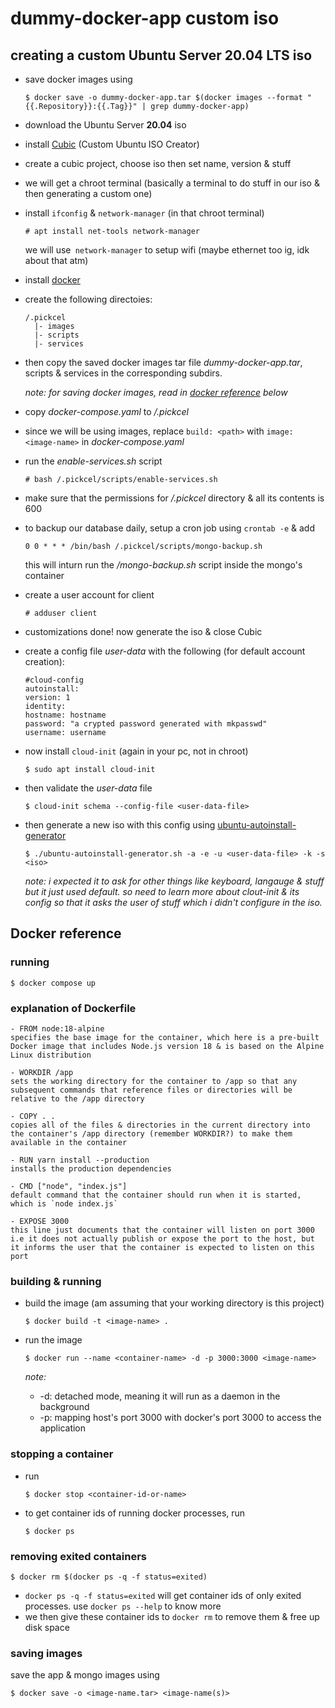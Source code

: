 # dummy-docker-app custom iso

## creating a custom Ubuntu Server 20.04 LTS iso

- save docker images using
  ```
  $ docker save -o dummy-docker-app.tar $(docker images --format "{{.Repository}}:{{.Tag}}" | grep dummy-docker-app)
  ```
- download the Ubuntu Server **20.04** iso
- install [Cubic](https://github.com/PJ-Singh-001/Cubic) (Custom Ubuntu ISO Creator)
- create a cubic project, choose iso then set name, version & stuff
- we will get a chroot terminal (basically a terminal to do stuff in our iso & then generating a custom one)
- install `ifconfig` & `network-manager` (in that chroot terminal)
  ```
  # apt install net-tools network-manager
  ```
  we will use` network-manager` to setup wifi (maybe ethernet too ig, idk about that atm)
- install [docker](https://docs.docker.com/engine/install/ubuntu/)
- create the following directoies:
  ```
  /.pickcel
    |- images
    |- scripts
    |- services
  ```
- then copy the saved docker images tar file _dummy-docker-app.tar_, scripts & services in the corresponding subdirs.

  _note: for saving docker images, read in [docker reference](#saving-images) below_

- copy _docker-compose.yaml_ to _/.pickcel_
- since we will be using images, replace `build: <path>` with `image: <image-name>` in _docker-compose.yaml_
- run the _enable-services.sh_ script
  ```
  # bash /.pickcel/scripts/enable-services.sh
  ```
- make sure that the permissions for _/.pickcel_ directory & all its contents is 600
- to backup our database daily, setup a cron job using `crontab -e` & add

  ```
  0 0 * * * /bin/bash /.pickcel/scripts/mongo-backup.sh
  ```

  this will inturn run the _/mongo-backup.sh_ script inside the mongo's container

- create a user account for client
  ```
  # adduser client
  ```
- customizations done! now generate the iso & close Cubic
- create a config file _user-data_ with the following (for default account creation):
  ```
  #cloud-config
  autoinstall:
  version: 1
  identity:
  hostname: hostname
  password: "a crypted password generated with mkpasswd"
  username: username
  ```
- now install `cloud-init` (again in your pc, not in chroot)
  ```
  $ sudo apt install cloud-init
  ```
- then validate the _user-data_ file
  ```
  $ cloud-init schema --config-file <user-data-file>
  ```
- then generate a new iso with this config using [ubuntu-autoinstall-generator](https://github.com/covertsh/ubuntu-autoinstall-generator)

  ```
  $ ./ubuntu-autoinstall-generator.sh -a -e -u <user-data-file> -k -s <iso>
  ```

  _note: i expected it to ask for other things like keyboard, langauge & stuff but it just used default. so need to learn more about clout-init & its config so that it asks the user of stuff which i didn't configure in the iso._

## Docker reference

### running

```
$ docker compose up
```

### explanation of Dockerfile

```
- FROM node:18-alpine
specifies the base image for the container, which here is a pre-built Docker image that includes Node.js version 18 & is based on the Alpine Linux distribution

- WORKDIR /app
sets the working directory for the container to /app so that any subsequent commands that reference files or directories will be relative to the /app directory

- COPY . .
copies all of the files & directories in the current directory into the container's /app directory (remember WORKDIR?) to make them available in the container

- RUN yarn install --production
installs the production dependencies

- CMD ["node", "index.js"]
default command that the container should run when it is started, which is `node index.js`

- EXPOSE 3000
this line just documents that the container will listen on port 3000 i.e it does not actually publish or expose the port to the host, but it informs the user that the container is expected to listen on this port
```

### building & running

- build the image (am assuming that your working directory is this project)
  ```
  $ docker build -t <image-name> .
  ```
- run the image

  ```
  $ docker run --name <container-name> -d -p 3000:3000 <image-name>
  ```

  _note:_

  - -d: detached mode, meaning it will run as a daemon in the background
  - -p: mapping host's port 3000 with docker's port 3000 to access the application

### stopping a container

- run
  ```
  $ docker stop <container-id-or-name>
  ```
- to get container ids of running docker processes, run
  ```
  $ docker ps
  ```

### removing exited containers

```
$ docker rm $(docker ps -q -f status=exited)
```

- `docker ps -q -f status=exited` will get container ids of only exited processes. use `docker ps --help` to know more
- we then give these container ids to `docker rm` to remove them & free up disk space

### saving images

save the app & mongo images using

```
$ docker save -o <image-name.tar> <image-name(s)>
```

